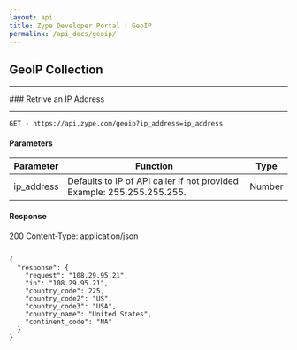 ```yaml
---
layout: api
title: Zype Developer Portal | GeoIP
permalink: /api_docs/geoip/
---
```


## GeoIP Collection
<hr>
### Retrive an IP Address
<hr>

<pre><code>GET - https://api.zype.com/geoip?ip_address=ip_address
</code></pre>

#### Parameters

Parameter | Function | Type
--------- | -------- | ----
ip_address | Defaults to IP of API caller if not provided Example: 255.255.255.255. | Number

#### Response
200
Content-Type: application/json
<pre><code>
{
  "response": {
    "request": "108.29.95.21",
    "ip": "108.29.95.21",
    "country_code": 225,
    "country_code2": "US",
    "country_code3": "USA",
    "country_name": "United States",
    "continent_code": "NA"
  }
}
</code></pre>

